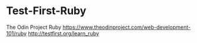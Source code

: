 # Test-First-Ruby
The Odin Project Ruby
https://www.theodinproject.com/web-development-101/ruby
http://testfirst.org/learn_ruby